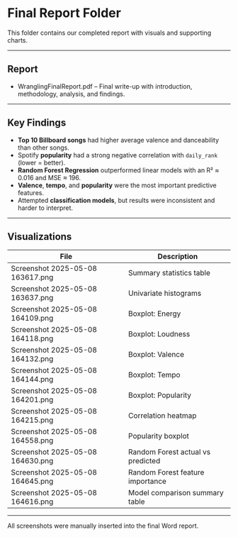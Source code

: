 # Final Report Folder

This folder contains our completed report with visuals and supporting charts.

---

## Report

- WranglingFinalReport.pdf – Final write-up with introduction, methodology, analysis, and findings.

---
## Key Findings

- **Top 10 Billboard songs** had higher average valence and danceability than other songs.
- Spotify **popularity** had a strong negative correlation with `daily_rank` (lower = better).
- **Random Forest Regression** outperformed linear models with an R² ≈ 0.016 and MSE ≈ 196.
- **Valence**, **tempo**, and **popularity** were the most important predictive features.
- Attempted **classification models**, but results were inconsistent and harder to interpret.

---

## Visualizations

| File | Description |
|------|-------------|
| Screenshot 2025-05-08 163617.png | Summary statistics table |
| Screenshot 2025-05-08 163637.png | Univariate histograms |
| Screenshot 2025-05-08 164109.png | Boxplot: Energy |
| Screenshot 2025-05-08 164118.png | Boxplot: Loudness |
| Screenshot 2025-05-08 164132.png | Boxplot: Valence |
| Screenshot 2025-05-08 164144.png | Boxplot: Tempo |
| Screenshot 2025-05-08 164201.png | Boxplot: Popularity |
| Screenshot 2025-05-08 164215.png | Correlation heatmap |
| Screenshot 2025-05-08 164558.png | Popularity boxplot |
| Screenshot 2025-05-08 164630.png | Random Forest actual vs predicted |
| Screenshot 2025-05-08 164645.png | Random Forest feature importance |
| Screenshot 2025-05-08 164616.png | Model comparison summary table |

---

All screenshots were manually inserted into the final Word report.
